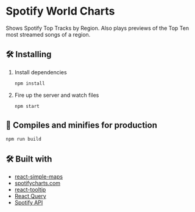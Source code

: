 # Spotify World Charts 

Shows Spotify Top Tracks by Region. 
Also plays previews of the Top Ten most streamed songs of a region. 

## 🛠 Installing

1. Install dependencies

   ```bash
   npm install
   ```

2. Fire up the server and watch files

   ```bash
   npm start
   ```

## 🚀 Compiles and minifies for production

```bash
npm run build
```

## 🛠 Built with

- [react-simple-maps](https://www.react-simple-maps.io/)
- [spotifycharts.com](https://spotifycharts.com/regional)
- [react-tooltip](https://github.com/wwayne/react-tooltip)
- [React Query](https://react-query.tanstack.com/)
- [Spotify API](https://developer.spotify.com/documentation/web-api/)
